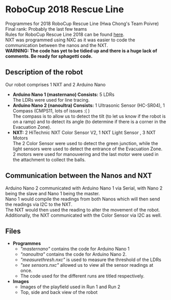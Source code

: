 # RoboCup 2018 Rescue Line
Programmes for 2018 RoboCup Rescue Line (Hwa Chong's Team Poivre)  
Final rank: Probably the last few teams  
Rules for RoboCup Rescue Line 2018 can be found [here](http://junior.robocup.org/wp-content/uploads/2018Rules/rescue_line_rules_final_2018.pdf).  
NXT was programmed using NXC as it was easier to code the communication between the nanos and the NXT.  
**WARNING: The code has yet to be tidied up and there is a huge lack of comments. Be ready for sphagetti code.**  
## Description of the robot
Our robot comprises 1 NXT and 2 Arduino Nano  
  
* **Arduino Nano 1 (masternano) Consists:** 5 LDRs  
The LDRs were used for line tracing.  
* **Arduino Nano 2 (nanoultra) Consists:** 1 Ultrasonic Sensor (HC-SR04), 1 Compass (CMPS11, lots of issues :( )  
The compass is to allow us to detect the tilt (to let us know if the robot is on a ramp) and to detect its angle (to determine if there is a corner in the Evacuation Zone).  
* **NXT:** 2 HiTechnic NXT Color Sensor V2, 1 NXT Light Sensor , 3 NXT Motors  
The 2 Color Sensor were used to detect the green junction, while the light sensors were used to detect the entrance of the Evacuation Zone.  
2 motors were used for manouvering and the last motor were used in the attachment to collect the balls.  
## Communication between the Nanos and NXT
Arduino Nano 2 communicated with Arduino Nano 1 via Serial, with Nano 2 being the slave and Nano 1 being the master.  
Nano 1 would compile the readings from both Nanos which will then send the readings via I2C to the NXT.  
The NXT would then used the reading to alter the movement of the robot. Additionally, the NXT communicated with the Color Sensor via I2C as well.  
## Files
* **Programmes**  
  * _"masternano"_ contains the code for Arduino Nano 1
  * _"nanoultra"_ contains the code for Arduino Nano 2.   
  * _"measurethresh.nxc"_ is used to measure the threshold of the LDRs 
  * _"see sensors.nxc"_ allowed us to view all the sensor readings at once.  
  * The code used for the different runs are titled respectively.   
* **Images**  
  * Images of the playfield used in Run 1 and Run 2
  * Top, side and back view of the robot
